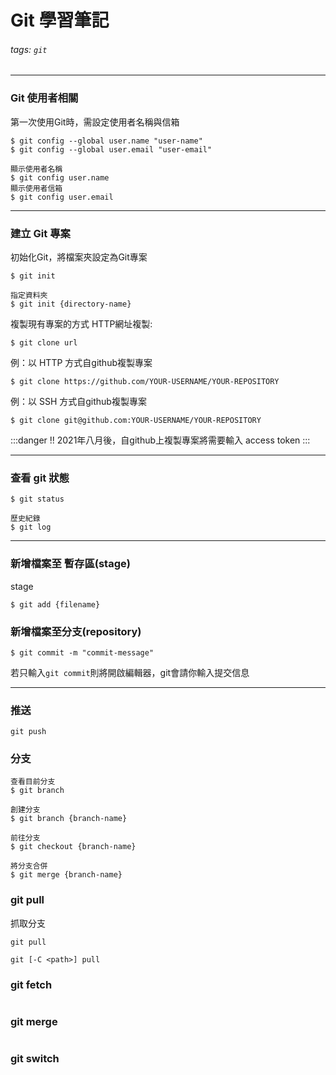 # Git 學習筆記
###### tags: `git`

---
###  Git 使用者相關
第一次使用Git時，需設定使用者名稱與信箱
```
$ git config --global user.name "user-name"
$ git config --global user.email "user-email"

顯示使用者名稱
$ git config user.name
顯示使用者信箱
$ git config user.email

```
---
### 建立 Git 專案
初始化Git，將檔案夾設定為Git專案
```
$ git init 

指定資料夾
$ git init {directory-name} 
```
複製現有專案的方式
HTTP網址複製:
```
$ git clone url
```
例：以 HTTP 方式自github複製專案
```
$ git clone https://github.com/YOUR-USERNAME/YOUR-REPOSITORY
```
例：以 SSH 方式自github複製專案
```
$ git clone git@github.com:YOUR-USERNAME/YOUR-REPOSITORY
```
:::danger
!! 2021年八月後，自github上複製專案將需要輸入 access token
:::

---
### 查看 git 狀態
```
$ git status

歷史紀錄
$ git log 
```
---
### 新增檔案至 暫存區(stage)

stage

```
$ git add {filename}
```

### 新增檔案至分支(repository)
```
$ git commit -m "commit-message"
```
若只輸入`git commit`則將開啟編輯器，git會請你輸入提交信息

---
### 推送
```
git push
```

### 分支

```
查看目前分支
$ git branch 

創建分支
$ git branch {branch-name} 

前往分支
$ git checkout {branch-name}

將分支合併
$ git merge {branch-name}
```

### git pull

抓取分支
```
git pull

git [-C <path>] pull
```
### git fetch
```
```
### git merge
```
```
### git switch
